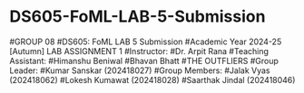 # DS605-FoML-LAB-5-Submission
#GROUP 08
#DS605: FoML LAB 5 Submission 
#Academic Year 2024-25 [Autumn] LAB ASSIGNMENT 1
#Instructor:
#Dr. Arpit Rana
#Teaching Assistant:
#Himanshu Beniwal
#Bhavan Bhatt
#THE OUTFLIERS
#Group Leader:
#Kumar Sanskar (202418027)
#Group Members:
#Jalak Vyas (202418062)
#Lokesh Kumawat (202418028)
#Saarthak Jindal (202418046)
